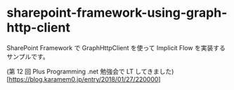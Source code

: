 ﻿# sharepoint-framework-using-graph-http-client

SharePoint Framework で GraphHttpClient を使って Implicit Flow を実装するサンプルです。

(第 12 回 Plus Programming .net 勉強会で LT してきました)[https://blog.karamem0.jp/entry/2018/01/27/220000]
